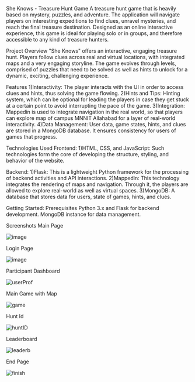 She Knows - Treasure Hunt Game
A treasure hunt game that is heavily based on mystery, puzzles, and adventure. The application will navigate players on interesting expeditions to find clues, unravel mysteries, and reach the final treasure destination. Designed as an online interactive experience, this game is ideal for playing solo or in groups, and therefore accessible to any kind of treasure hunters.

Project Overview
"She Knows" offers an interactive, engaging treasure hunt. Players follow clues across real and virtual locations, with integrated maps and a very engaging storyline. The game evolves through levels, comprised of puzzles that need to be solved as well as hints to unlock for a dynamic, exciting, challenging experience.

Features
1)Interactivity: The player interacts with the UI in order to access clues and hints, thus solving the game flowing.
2)Hints and Tips: Hinting system, which can be optional for leading the players in case they get stuck at a certain point to avoid interrupting the pace of the game.
3)Integration: Mappedin is used to integrate navigation in the real world, so that players can explore map of campus MNNIT Allahabad for a layer of real-world interactivity.
4)Data Management: User data, game states, hints, and clues are stored in a MongoDB database. It ensures consistency for users of games that progress.

Technologies Used
Frontend:
1)HTML, CSS, and JavaScript: Such technologies form the core of developing the structure, styling, and behavior of the website.

Backend:
1)Flask: This is a lightweight Python framework for the processing of backend activities and API interactions.
2)Mappedin: This technology integrates the rendering of maps and navigation. Through it, the players are allowed to explore real-world as well as virtual spaces.
3)MongoDB: A database that stores data for users, state of games, hints, and clues.

Getting Started:
Prerequisites
Python 3.x and Flask for backend development.
MongoDB instance for data management.

Screenshots
Main Page

![image](https://github.com/user-attachments/assets/784e28f2-75ec-4067-ab08-6d964c5daed5)

Login Page 

![image](https://github.com/user-attachments/assets/e43c0109-dbef-4151-8419-850935fa5031)

Participant Dashboard

![userProf](https://github.com/user-attachments/assets/d19a2b7f-6360-4650-a6c9-0122c5f2ab41)

Main Game with Map

![game](https://github.com/user-attachments/assets/5558c68a-9224-48c4-a54c-fd9b84886b5c)

Hunt Id 

![huntID](https://github.com/user-attachments/assets/d3a93d09-67f1-429e-8000-61060127318e)

Leaderboard

![leaderb](https://github.com/user-attachments/assets/0dd8c0ce-6692-434a-ae58-8a6c0d49657e)

End Page 

![finish](https://github.com/user-attachments/assets/c9ed77ef-d21b-4260-ae74-06799131e3f8)











